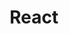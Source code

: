 ---
title: React
img: react.svg
confidence: 3
description: Main JS framework I can work with. I find it greatly intuitive to use.
---